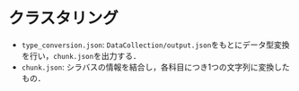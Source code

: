 クラスタリング
===

* `type_conversion.json`: `DataCollection/output.json`をもとにデータ型変換を行い，`chunk.json`を出力する．
* `chunk.json`: シラバスの情報を結合し，各科目につき1つの文字列に変換したもの．
